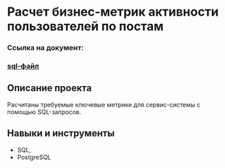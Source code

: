# Расчет бизнес-метрик активности пользователей по постам

### Ссылка на документ:

### [sql-файл](https://github.com/Aserg0/Projects/blob/main/Расчет%20бизнес-метрик%20активности%20пользователей%20по%20постам/Расчет%20бизнес-метрик%20активности%20пользователей%20по%20постам.sql)


## Описание проекта

Расчитаны требуемые ключевые метрики для сервис-системы с помощью SQL-запросов.



## Навыки и инструменты

-  SQL, 
-  PostgreSQL